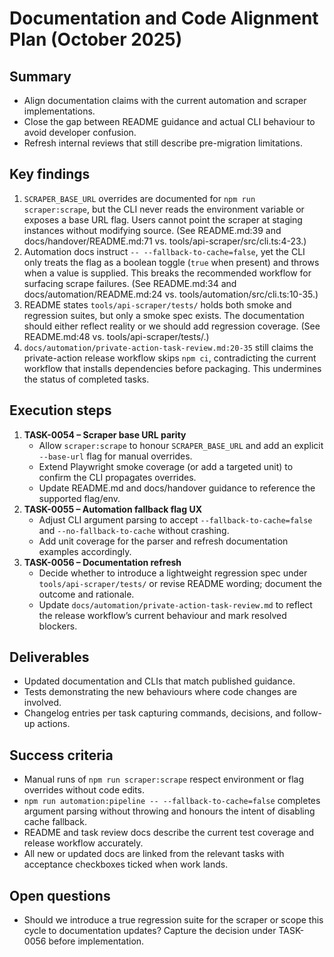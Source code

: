 # Documentation and Code Alignment Plan (October 2025)

## Summary
- Align documentation claims with the current automation and scraper implementations.
- Close the gap between README guidance and actual CLI behaviour to avoid developer confusion.
- Refresh internal reviews that still describe pre-migration limitations.

## Key findings
1. `SCRAPER_BASE_URL` overrides are documented for `npm run scraper:scrape`, but the CLI never reads the environment variable or exposes a base URL flag. Users cannot point the scraper at staging instances without modifying source. (See README.md:39 and docs/handover/README.md:71 vs. tools/api-scraper/src/cli.ts:4-23.)
2. Automation docs instruct `-- --fallback-to-cache=false`, yet the CLI only treats the flag as a boolean toggle (`true` when present) and throws when a value is supplied. This breaks the recommended workflow for surfacing scrape failures. (See README.md:34 and docs/automation/README.md:24 vs. tools/automation/src/cli.ts:10-35.)
3. README states `tools/api-scraper/tests/` holds both smoke and regression suites, but only a smoke spec exists. The documentation should either reflect reality or we should add regression coverage. (See README.md:48 vs. tools/api-scraper/tests/.)
4. `docs/automation/private-action-task-review.md:20-35` still claims the private-action release workflow skips `npm ci`, contradicting the current workflow that installs dependencies before packaging. This undermines the status of completed tasks.

## Execution steps
1. **TASK-0054 – Scraper base URL parity**
   - Allow `scraper:scrape` to honour `SCRAPER_BASE_URL` and add an explicit `--base-url` flag for manual overrides.
   - Extend Playwright smoke coverage (or add a targeted unit) to confirm the CLI propagates overrides.
   - Update README.md and docs/handover guidance to reference the supported flag/env.
2. **TASK-0055 – Automation fallback flag UX**
   - Adjust CLI argument parsing to accept `--fallback-to-cache=false` and `--no-fallback-to-cache` without crashing.
   - Add unit coverage for the parser and refresh documentation examples accordingly.
3. **TASK-0056 – Documentation refresh**
   - Decide whether to introduce a lightweight regression spec under `tools/api-scraper/tests/` or revise README wording; document the outcome and rationale.
   - Update `docs/automation/private-action-task-review.md` to reflect the release workflow’s current behaviour and mark resolved blockers.

## Deliverables
- Updated documentation and CLIs that match published guidance.
- Tests demonstrating the new behaviours where code changes are involved.
- Changelog entries per task capturing commands, decisions, and follow-up actions.

## Success criteria
- Manual runs of `npm run scraper:scrape` respect environment or flag overrides without code edits.
- `npm run automation:pipeline -- --fallback-to-cache=false` completes argument parsing without throwing and honours the intent of disabling cache fallback.
- README and task review docs describe the current test coverage and release workflow accurately.
- All new or updated docs are linked from the relevant tasks with acceptance checkboxes ticked when work lands.

## Open questions
- Should we introduce a true regression suite for the scraper or scope this cycle to documentation updates? Capture the decision under TASK-0056 before implementation.
